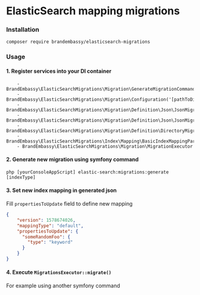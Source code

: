# ElasticSearch mapping migrations

### Installation
```composer require brandembassy/elasticsearch-migrations```

### Usage

#### 1. Register services into your DI container 
```neon
    - BrandEmbassy\ElasticSearchMigrations\Migration\GenerateMigrationCommand
    - BrandEmbassy\ElasticSearchMigrations\Migration\Configuration('[pathToDirectoryWhereMigrationsAreStored]')
    - BrandEmbassy\ElasticSearchMigrations\Migration\Definition\Json\JsonMigrationParser
    - BrandEmbassy\ElasticSearchMigrations\Migration\Definition\Json\JsonMigrationSerializer
    - BrandEmbassy\ElasticSearchMigrations\Migration\Definition\DirectoryMigrationsLoader
    - BrandEmbassy\ElasticSearchMigrations\Index\Mapping\BasicIndexMappingPartialUpdaterFactory
    - BrandEmbassy\ElasticSearchMigrations\Migration\MigrationExecutor
```
#### 2. Generate new migration using symfony command
```php [yourConsoleAppScript] elastic-search:migrations:generate [indexType]```

#### 3. Set new index mapping in generated json 

Fill `propertiesToUpdate` field to define new mapping

```json
{
    "version": 1578674026,
    "mappingType": "default",
    "propertiesToUpdate": {
      "someRandomFoo": {
        "type": "keyword"
      }
    }
}
```

#### 4. Execute `MigrationsExecutor::migrate()`

For example using another symfony command
